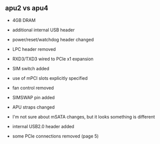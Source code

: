 apu2 vs apu4
------------

- 4GB DRAM
- additional internal USB header

- power/reset/watchdog header changed
- LPC header removed
- RXD3/TXD3 wired to PCIe x1 expansion
- SIM switch added
- use of mPCI slots explicitly specified
- fan control removed
- SIMSWAP pin added
- APU straps changed
- I'm not sure about mSATA changes, but it looks something is different
- internal USB2.0 header added
- some PCIe connections removed (page 5)
